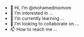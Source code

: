 - 👋 Hi, I’m @mohamedmomom
- 👀 I’m interested in ...
- 🌱 I’m currently learning ...
- 💞️ I’m looking to collaborate on ...
- 📫 How to reach me ...

<!---
mohamedmomom/mohamedmomom is a ✨ special ✨ repository because its `README.md` (this file) appears on your GitHub profile.
You can click the Preview link to take a look at your changes.
--->
